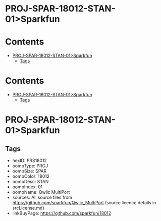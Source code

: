 
PROJ-SPAR-18012-STAN-01>Sparkfun
================================

Contents
========

* [PROJ-SPAR-18012-STAN-01>Sparkfun](#proj-spar-18012-stan-01sparkfun)
	* [Tags](#tags)

Contents
========

* [PROJ-SPAR-18012-STAN-01>Sparkfun](#proj-spar-18012-stan-01sparkfun)
	* [Tags](#tags)

# PROJ-SPAR-18012-STAN-01>Sparkfun

## Tags

- hexID: PRS18012
- oompType: PROJ
- oompSize: SPAR
- oompColor: 18012
- oompDesc: STAN
- oompIndex: 01
- oompName: Qwiic MultiPort
- sources: All source files from https://github.com/sparkfun/Qwiic_MultiPort (source licence details in srcLicense.md)
- linkBuyPage: https://github.com/sparkfun/18012
